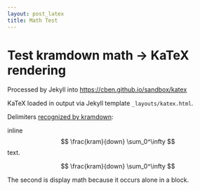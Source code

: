 ```yaml
---
layout: post_latex
title: Math Test
---
```


Test kramdown math -> KaTeX rendering
=====================================

Processed by Jekyll into https://cben.github.io/sandbox/katex

KaTeX loaded in output via Jekyll template `_layouts/katex.html`.

Delimiters [recognized by kramdown](http://kramdown.gettalong.org/syntax.html#math-blocks):

inline $$ \frac{kram}{down} \sum_0^\infty $$ text.

$$ \frac{kram}{down} \sum_0^\infty $$

The second is display math because it occurs alone in a block.
